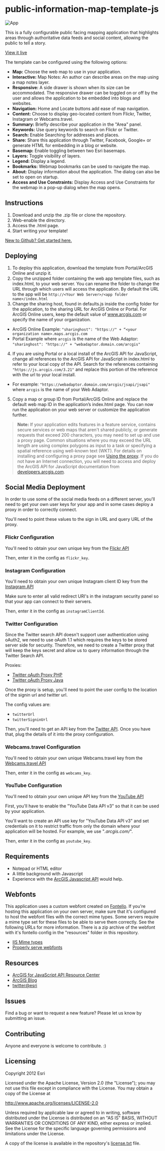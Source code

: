 # public-information-map-template-js

![App](http://esri.github.io/public-information-map-template-js/images/item.png)

This is a fully configurable public facing mapping application that highlights areas through authoritative data feeds and social content, allowing the public to tell a story.

[View it live](http://esri.github.io/public-information-map-template-js/)

The template can be configured using the following options:

- **Map:** Choose the web map to use in your application.
- **Interactive:** Map Notes: An author can describe areas on the map using a map notes layer.
- **Responsive:** A side drawer is shown when its size can be accommodated. The responsive drawer can be toggled on or off by the user and allows the application to be embedded into blogs and websites.
- **Navigation:** Home and Locate buttons add ease of map navigation.
- **Content:** Choose to display geo-located content from Flickr, Twitter, Instagram or Webcams.travel.
- **Summary:** Briefly describe your application in the "Area" panel.
- **Keywords:** Use query keywords to search on Flickr or Twitter.
- **Search:** Enable Searching for addresses and places.
- **Share:** Share this application through Twitter, Facebook, Google+ or generate HTML for embedding in a blog or website.
- **Basemap:** Enable toggling between two Esri basemaps.
- **Layers:** Toggle visibility of layers.
- **Legend:** Display a legend.
- **Bookmarks:** Webmap bookmarks can be used to navigate the map.
- **About:** Display information about the application. The dialog can also be set to open on startup.
- **Access and Use Constraints:** Display Access and Use Constraints for the webmap in a pop-up dialog when the map opens.

## Instructions

1. Download and unzip the .zip file or clone the repository.
2. Web-enable the directory.
3. Access the .html page.
4. Start writing your template!

[New to Github? Get started here.](https://github.com/)

## Deploying

1. To deploy this application, download the template from Portal/ArcGIS Online and unzip it.
2. Copy the unzipped folder containing the web app template files, such as index.html, to your web server. You can rename the folder to change the URL through which users will access the application. By default the URL to the app will be `http://<Your Web Server>/<app folder name>/index.html`
3. Change the sharing host, found in defaults.js inside the config folder for the application, to the sharing URL for ArcGIS Online or Portal. For ArcGIS Online users, keep the default value of www.arcgis.com or specify the name of your organization.
  - ArcGIS Online Example:  `"sharinghost": "https://" + “<your organization name>.maps.arcgis.com`
  - Portal Example where `arcgis` is the name of the Web Adaptor: `"sharinghost": "https://" + "webadaptor.domain.com/arcgis"`
4. If you are using Portal or a local install of the ArcGIS API for JavaScript, change all references to the ArcGIS API for JavaScript in index.html to refer to your local copy of the API. Search for the references containing `"https://js.arcgis.com/3.21"` and replace this portion of the reference with the url to your local install.
  - For example: `"https://webadaptor.domain.com/arcgis/jsapi/jsapi"` where `arcgis` is the name of your Web Adaptor.
5. Copy a map or group ID from Portal/ArcGIS Online and replace the default web map ID in the application’s index.html page. You can now run the application on your web server or customize the application further.

> **Note:** If your application edits features in a feature service, contains secure services or web maps that aren't shared publicly, or generate requests that exceed 200 characters, you may need to set up and use a proxy page. Common situations where you may exceed the URL length are using complex polygons as input to a task or specifying a spatial reference using well-known text (WKT). For details on installing and configuring a proxy page see [Using the proxy](https://developers.arcgis.com/javascript/jshelp/ags_proxy.html). If you do not have an Internet connection, you will need to access and deploy the ArcGIS API for JavaScript documentation from [developers.arcgis.com](https://developers.arcgis.com/).

## Social Media Deployment

In order to use some of the social media feeds on a different server, you'll need to get your own user keys for your app and in some cases deploy a proxy in order to correctly connect.

You'll need to point these values to the sign in URL and query URL of the proxy.

### Flickr Configuration

You'll need to obtain your own unique key from the [Flickr API](https://www.flickr.com/services/api/misc.api_keys.html)

Then, enter it in the config as `flickr_key`.

### Instagram Configuration

You'll need to obtain your own unique Instagram client ID key from the [Instagram API](https://auth0.com/docs/connections/social/instagram)

Make sure to enter all valid redirect URI's in the instagram security panel so that your app can connect to their servers.

Then, enter it in the config as `instagramClientId`.

### Twitter Configuration

Since the Twitter search API doesn't support user authentication using oAuth2, we need to use oAuth 1.1 which requires the keys to be stored server side for security. Therefore, we need to create a Twitter proxy that will keep the keys secret and allow us to query information through the Twitter Search API.

Proxies:

- [Twitter oAuth Proxy PHP](https://github.com/driskull/twitter-oauth-proxy-php)
- [Twitter oAuth Proxy Java](https://github.com/keyurva/twitterproxy)

Once the proxy is setup, you'll need to point the user config to the location of the signin url and twitter url.

The config values are:

- `twitterUrl`
- `twitterSigninUrl`

Then, you'll need to get an API key from the [Twitter API](https://dev.twitter.com/resources/signup). Once you have that, plug the details of it into the proxy configuration.

### Webcams.travel Configuration

You'll need to obtain your own unique Webcams.travel key from the [Webcams.travel API](https://market.mashape.com/webcams-travel/webcams-travel)

Then, enter it in the config as `webcams_key`.

### YouTube Configuration

You'll need to obtain your own unique API key from the [YouTube API](https://developers.google.com/youtube/v3/getting-started)

First, you'll have to enable the "YouTube Data API v3" so that it can be used by your application.

You'll want to create an API use key for "YouTube Data API v3" and set credentials on it to restrict traffic from only the domain where your application will be hosted. For example, we use "*.arcgis.com/*".

Then, enter it in the config as `youtube_key`.

## Requirements

* Notepad or HTML editor
* A little background with Javascript
* Experience with the [ArcGIS Javascript API](http://www.esri.com/) would help.

## Webfonts

This application uses a custom webfont created on [Fontello](http://fontello.com/). If you're hosting this application on your own server, make sure that it's configured to host the webfont files with the correct mime types. Some servers require a mime type set for these files to be able to serve them correctly. See the following URLs for more information. There is a zip archive of the webfont with it's fontello config in the "resources" folder in this repository.
- [IIS Mime types](http://codingstill.com/2013/01/set-mime-types-for-web-fonts-in-iis/)
- [Properly serve webfonts](http://blog.symbolset.com/properly-serve-webfonts)

## Resources

* [ArcGIS for JavaScript API Resource Center](http://help.arcgis.com/en/webapi/javascript/arcgis/index.html)
* [ArcGIS Blog](http://blogs.esri.com/esri/arcgis/)
* [twitter@esri](http://twitter.com/esri)

## Issues

Find a bug or want to request a new feature?  Please let us know by submitting an issue.

## Contributing

Anyone and everyone is welcome to contribute. :)

## Licensing
Copyright 2012 Esri

Licensed under the Apache License, Version 2.0 (the "License");
you may not use this file except in compliance with the License.
You may obtain a copy of the License at

   http://www.apache.org/licenses/LICENSE-2.0

Unless required by applicable law or agreed to in writing, software
distributed under the License is distributed on an "AS IS" BASIS,
WITHOUT WARRANTIES OR CONDITIONS OF ANY KIND, either express or implied.
See the License for the specific language governing permissions and
limitations under the License.

A copy of the license is available in the repository's [license.txt](https://raw.github.com/Esri/public-information-map-template-js/master/license.txt) file.
